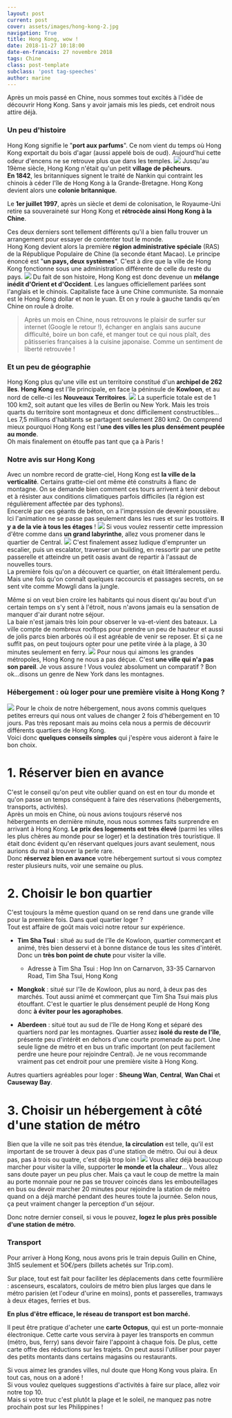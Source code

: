 ```yaml
---
layout: post
current: post
cover: assets/images/hong-kong-2.jpg
navigation: True
title: Hong Kong, wow !
date: 2018-11-27 10:18:00
date-en-francais: 27 novembre 2018
tags: Chine
class: post-template
subclass: 'post tag-speeches'
author: marine
---
```

Après un mois passé en Chine, nous sommes tout excités à l'idée de découvrir Hong Kong. Sans y avoir jamais mis les pieds, cet endroit nous attire déjà.

### Un peu d'histoire

Hong Kong signifie le "**port aux parfums**". Ce nom vient du temps où Hong Kong exportait du bois d'agar (aussi appelé bois de oud). Aujourd'hui cette odeur d'encens ne se retrouve plus que dans les temples.
![](assets/images/hong-kong-17.jpg)
Jusqu'au 19ème siècle, Hong Kong n'était qu'un petit **village de pêcheurs**.  
**En 1842**, les britanniques signent le traité de Nankin qui contraint les chinois à céder l'île de Hong Kong à la Grande-Bretagne. Hong Kong devient alors une **colonie britannique**.

Le **1er juillet 1997**, après un siècle et demi de colonisation, le Royaume-Uni retire sa souveraineté sur Hong Kong et **rétrocède ainsi Hong Kong à la Chine**.

Ces deux derniers sont tellement différents qu'il a bien fallu trouver un arrangement pour essayer de contenter tout le monde.  
Hong Kong devient alors la première **région administrative spéciale** (RAS) de la République Populaire de Chine (la seconde étant Macao). Le principe énoncé est "**un pays, deux systèmes**". C'est à dire que la ville de Hong Kong fonctionne sous une administration différente de celle du reste du pays.
![](assets/images/hong-kong-7.jpg)
Du fait de son histoire, Hong Kong est donc devenue un **mélange inédit d'Orient et d'Occident**. Les langues officiellement parlées sont l'anglais et le chinois. Capitaliste face à une Chine communiste. Sa monnaie est le Hong Kong dollar et non le yuan. Et on y roule à gauche tandis qu'en Chine on roule à droite.

>Après un mois en Chine, nous retrouvons le plaisir de surfer sur internet (Google le retour !), échanger en anglais sans aucune difficulté, boire un bon café, et manger tout ce qui nous plaît, des pâtisseries françaises à la cuisine japonaise. Comme un sentiment de liberté retrouvée !

### Et un peu de géographie

Hong Kong plus qu'une ville est un territoire constitué d'un **archipel de 262 îles**. **Hong Kong** est l'île principale, en face la péninsule de **Kowloon**, et au nord de celle-ci les **Nouveaux Territoires**.
![](assets/images/hong-kong-3.jpg)
La superficie totale est de 1 100 km2, soit autant que les villes de Berlin ou New York. Mais les trois quarts du territoire sont montagneux et donc difficilement constructibles... Les 7,5 millions d'habitants se partagent seulement 280 km2. On comprend mieux pourquoi Hong Kong est l'**une des villes les plus densément peuplée au monde**.  
Oh mais finalement on étouffe pas tant que ça à Paris !

### Notre avis sur Hong Kong

Avec un nombre record de gratte-ciel, Hong Kong est **la ville de la verticalité**. Certains gratte-ciel ont même été construits à flanc de montagne. On se demande bien comment ces tours arrivent à tenir debout et à résister aux conditions climatiques parfois difficiles (la région est régulièrement affectée par des typhons).  
Encerclé par ces géants de béton, on a l'impression de devenir poussière.  
Ici l'animation ne se passe pas seulement dans les rues et sur les trottoirs. **Il y a de la vie à tous les étages** !
![](assets/images/hong-kong-13.jpg)
Si vous voulez ressentir cette impression d'être comme dans **un grand labyrinthe**, allez vous promener dans le quartier de Central.
![](assets/images/hong-kong-8.jpg)
C'est finalement assez ludique d'emprunter un escalier, puis un escalator, traverser un building, en ressortir par une petite passerelle et atteindre un petit oasis avant de repartir à l'assaut de nouvelles tours.  
La première fois qu'on a découvert ce quartier, on était littéralement perdu. Mais une fois qu'on connaît quelques raccourcis et passages secrets, on se sent vite comme Mowgli dans la jungle.

Même si on veut bien croire les habitants qui nous disent qu'au bout d'un certain temps on s'y sent à l'étroit, nous n'avons jamais eu la sensation de manquer d'air durant notre séjour.  
La baie n'est jamais très loin pour observer le va-et-vient des bateaux. La ville compte de nombreux rooftops pour prendre un peu de hauteur et aussi de jolis parcs bien arborés où il est agréable de venir se reposer. Et si ça ne suffit pas, on peut toujours opter pour une petite virée à la plage, à 30 minutes seulement en ferry.
![](assets/images/hong-kong-9.jpg)
Pour nous qui aimons les grandes métropoles, Hong Kong ne nous a pas déçue. C'est **une ville qui n'a pas son pareil**. Je vous assure ! Vous voulez absolument un comparatif ? Bon ok...disons un genre de New York dans les montagnes.

### Hébergement : où loger pour une première visite à Hong Kong ?
![](assets/images/hong-kong-11.jpg)
Pour le choix de notre hébergement, nous avons commis quelques petites erreurs qui nous ont values de changer 2 fois d'hébergement en 10 jours. Pas très reposant mais au moins cela nous a permis de découvrir différents quartiers de Hong Kong.  
Voici donc **quelques conseils simples** qui j'espère vous aideront à faire le bon choix.

# 1. Réserver bien en avance

C'est le conseil qu'on peut vite oublier quand on est en tour du monde et qu'on passe un temps conséquent à faire des réservations (hébergements, transports, activités).  
Après un mois en Chine, où nous avions toujours réservé nos hébergements en dernière minute, nous nous sommes faits surprendre en arrivant à Hong Kong. **Le prix des logements est très élevé** (parmi les villes les plus chères au monde pour se loger) et la destination très touristique. Il était donc évident qu'en réservant quelques jours avant seulement, nous aurions du mal à trouver la perle rare.  
Donc **réservez bien en avance** votre hébergement surtout si vous comptez rester plusieurs nuits, voir une semaine ou plus.

# 2. Choisir le bon quartier

C'est toujours la même question quand on se rend dans une grande ville pour la première fois. Dans quel quartier loger ?  
Tout est affaire de goût mais voici notre retour sur expérience.

- **Tim Sha Tsui** : situé au sud de l'île de Kowloon, quartier commerçant et animé, très bien desservi et à bonne distance de tous les sites d'intérêt. Donc un **très bon point de chute** pour visiter la ville.  
    - Adresse à Tim Sha Tsui : Hop Inn on Carnarvon, 33-35 Carnarvon Road, Tim Sha Tsui, Hong Kong
    
- **Mongkok** : situé sur l'île de Kowloon, plus au nord, à deux pas des marchés. Tout aussi animé et commerçant que Tim Sha Tsui mais plus étouffant. C'est le quartier le plus densément peuplé de Hong Kong donc **à éviter pour les agoraphobes**.

- **Aberdeen** : situé tout au sud de l'île de Hong Kong et séparé des quartiers nord par les montagnes. Quartier assez **isolé du reste de l'île**, présente peu d'intérêt en dehors d'une courte promenade au port. Une seule ligne de métro et en bus un trafic important (on peut facilement perdre une heure pour rejoindre Central). Je ne vous recommande vraiment pas cet endroit pour une première visite à Hong Kong.

Autres quartiers agréables pour loger : **Sheung Wan**, **Central**, **Wan Chai** et **Causeway Bay**.

# 3. Choisir un hébergement à côté d'une station de métro

Bien que la ville ne soit pas très étendue, **la circulation** est telle, qu'il est important de se trouver à deux pas d'une station de métro. Oui oui à deux pas, pas à trois ou quatre, c'est déjà trop loin !
![](assets/images/hong-kong-4.jpg)
Vous allez déjà beaucoup marcher pour visiter la ville, supporter **le monde et la chaleur**... Vous allez sans doute payer un peu plus cher. Mais ça vaut le coup de mettre la main au porte monnaie pour ne pas se trouver coincés dans les embouteillages en bus ou devoir marcher 20 minutes pour rejoindre la station de métro quand on a déjà marché pendant des heures toute la journée. Selon nous, ça peut vraiment changer la perception d'un séjour.

Donc notre dernier conseil, si vous le pouvez, **logez le plus près possible d'une station de métro**.

### Transport

Pour arriver à Hong Kong, nous avons pris le train depuis Guilin en Chine, 3h15 seulement et 50€/pers (billets achetés sur Trip.com).

Sur place, tout est fait pour faciliter les déplacements dans cette fourmilière : ascenseurs, escalators, couloirs de métro bien plus larges que dans le métro parisien (et l'odeur d'urine en moins), ponts et passerelles, tramways à deux étages, ferries et bus.

**En plus d'être efficace, le réseau de transport est bon marché.**

Il peut être pratique d'acheter une **carte Octopus**, qui est un porte-monnaie électronique. Cette carte vous servira à payer les transports en commun (métro, bus, ferry) sans devoir faire l'appoint à chaque fois. De plus, cette carte offre des réductions sur les trajets. On peut aussi l'utiliser pour payer des petits montants dans certains magasins ou restaurants.

Si vous aimez les grandes villes, nul doute que Hong Kong vous plaira. En tout cas, nous on a adoré !  
Si vous voulez quelques suggestions d'activités à faire sur place, allez voir notre top 10.  
Mais si votre truc c'est plutôt la plage et le soleil, ne manquez pas notre prochain post sur les Philippines !